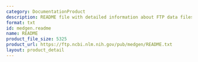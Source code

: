 ```yaml
---
category: DocumentationProduct
description: README file with detailed information about FTP data files and formats
format: txt
id: medgen.readme
name: README
product_file_size: 5325
product_url: https://ftp.ncbi.nlm.nih.gov/pub/medgen/README.txt
layout: product_detail
---
```

